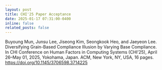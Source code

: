 ```yaml
---
layout: post
title: CHI'25 Paper Acceptance
date: 2025-01-17 07:31:00-0400
inline: false
related_posts: false
---
```


Buyoung Mun, Junsu Lee, Jiseong Kim, Seongkook Heo, and Jaeyeon Lee. Diversifying Grain-Based Compliance Illusion by Varying Base Compliance. In CHI Conference on Human Factors in Computing Systems (CHI’25), April 26–May 01, 2025, Yokohama, Japan. ACM, New York, NY, USA, 16 pages. https://doi.org/10.1145/3706598.3714225